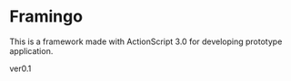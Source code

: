 Framingo
========

This is a framework made with ActionScript 3.0 for developing prototype application.

ver0.1